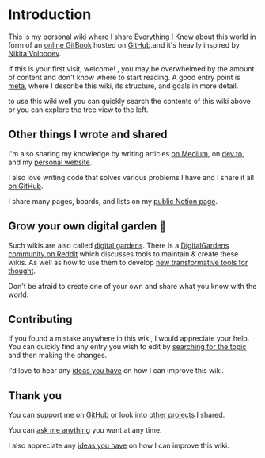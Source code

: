 # Introduction

This is my personal wiki where I share [Everything I Know](https://wiki.muhammad-saad.me) about this world in form of an [online GitBook](https://wiki.muhammad-saad.me) hosted on [GitHub](https://github.com/Muhammad-Saad-01/My-Knowledge-Wiki).and it's heavily inspired by [Nikita Voloboev](https://github.com/nikitavoloboev/knowledge).

If this is your first visit, welcome! , you may be overwhelmed by the amount of content and don't know where to start reading. A good entry point is [meta](meta.md), where I describe this wiki, its structure, and goals in more detail.

to use this wiki well you can quickly search the contents of this wiki above or you can explore the tree view to the left.

## Other things I wrote and shared

I'm also sharing my knowledge by writing articles [on Medium](https://medium.com/@muhammadsaad01), on [dev.to](https://dev.to/muhammadsaad01), and my [personal website](https://blog.muhammad-saad.me/).

I also love writing code that solves various problems I have and I share it all [on GitHub](https://github.com/muhammad-saad-01).

I share many pages, boards, and lists on my [public Notion page](https://www.notion.so/muhammadsaad01/Shared-content-2e91298d29db45719a1595339badce24).

## Grow your own digital garden 🌱

Such wikis are also called [digital gardens](https://joelhooks.com/digital-garden). There is a [DigitalGardens community on Reddit](https://www.reddit.com/r/DigitalGardens/) which discusses tools to maintain & create these wikis. As well as how to use them to develop [new transformative tools for thought](https://numinous.productions/ttft/).

Don't be afraid to create one of your own and share what you know with the world.

## Contributing 

If you found a mistake anywhere in this wiki, I would appreciate your help. You can quickly find any entry you wish to edit by [searching for the topic](https://github.com/muhammad-saad-01/my-knowledge-wiki/find/master) and then making the changes.

I'd love to hear any [ideas you have](https://github.com/nikitavoloboev/knowledge/issues/new) on how I can improve this wiki.

## Thank you

You can support me on [GitHub](https://github.com/sponsors/muhammad-saad-01) or look into [other projects](https://muhammad-saad.me/index.html#portfolio) I shared.

You can [ask me anything](https://github.com/Muhammad-Saad-01/AMA) you want at any time.

I also appreciate any [ideas you have](https://github.com/muhammad-saad-01/my-knowledge-wiki/issues/new) on how I can improve this wiki.


